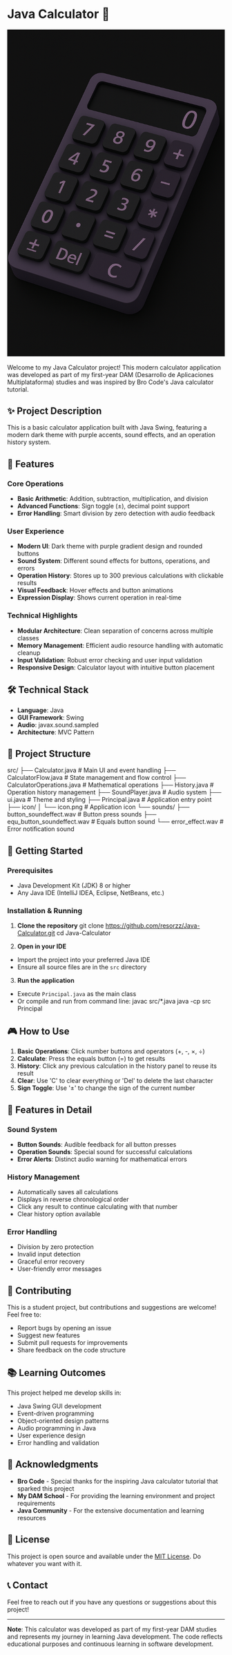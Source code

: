 # Java Calculator 🧮

![Calculator Preview](https://github.com/resorzz/Java-Calculator/blob/main/src/icon/icon.png)

Welcome to my Java Calculator project! This modern calculator application was developed as part of my first-year DAM (Desarrollo de Aplicaciones Multiplataforma) studies and was inspired by Bro Code's Java calculator tutorial.

## ✨ Project Description

This is a basic calculator application built with Java Swing, featuring a modern dark theme with purple accents, sound effects, and an operation history system. 

## 🚀 Features

### Core Operations
- **Basic Arithmetic**: Addition, subtraction, multiplication, and division
- **Advanced Functions**: Sign toggle (±), decimal point support
- **Error Handling**: Smart division by zero detection with audio feedback

### User Experience
- **Modern UI**: Dark theme with purple gradient design and rounded buttons
- **Sound System**: Different sound effects for buttons, operations, and errors
- **Operation History**: Stores up to 300 previous calculations with clickable results
- **Visual Feedback**: Hover effects and button animations
- **Expression Display**: Shows current operation in real-time

### Technical Highlights
- **Modular Architecture**: Clean separation of concerns across multiple classes
- **Memory Management**: Efficient audio resource handling with automatic cleanup
- **Input Validation**: Robust error checking and user input validation
- **Responsive Design**: Calculator layout with intuitive button placement

## 🛠️ Technical Stack

- **Language**: Java
- **GUI Framework**: Swing
- **Audio**: javax.sound.sampled
- **Architecture**: MVC Pattern

## 📁 Project Structure
src/
├── Calculator.java # Main UI and event handling
├── CalculatorFlow.java # State management and flow control
├── CalculatorOperations.java # Mathematical operations
├── History.java # Operation history management
├── SoundPlayer.java # Audio system
├── ui.java # Theme and styling
├── Principal.java # Application entry point
├── icon/
│ └── icon.png # Application icon
└── sounds/
├── button_soundeffect.wav # Button press sounds
├── equ_button_soundeffect.wav # Equals button sound
└── error_effect.wav # Error notification sound

## 🎯 Getting Started

### Prerequisites
- Java Development Kit (JDK) 8 or higher
- Any Java IDE (IntelliJ IDEA, Eclipse, NetBeans, etc.)

### Installation & Running

1. **Clone the repository**
git clone https://github.com/resorzz/Java-Calculator.git
cd Java-Calculator


2. **Open in your IDE**
- Import the project into your preferred Java IDE
- Ensure all source files are in the `src` directory

3. **Run the application**
- Execute `Principal.java` as the main class
- Or compile and run from command line:
javac src/*.java
java -cp src Principal


## 🎮 How to Use

1. **Basic Operations**: Click number buttons and operators (+, -, ×, ÷)
2. **Calculate**: Press the equals button (=) to get results
3. **History**: Click any previous calculation in the history panel to reuse its result
4. **Clear**: Use 'C' to clear everything or 'Del' to delete the last character
5. **Sign Toggle**: Use '±' to change the sign of the current number

## 🎨 Features in Detail

### Sound System
- **Button Sounds**: Audible feedback for all button presses
- **Operation Sounds**: Special sound for successful calculations
- **Error Alerts**: Distinct audio warning for mathematical errors

### History Management
- Automatically saves all calculations
- Displays in reverse chronological order
- Click any result to continue calculating with that number
- Clear history option available

### Error Handling
- Division by zero protection
- Invalid input detection
- Graceful error recovery
- User-friendly error messages

## 🤝 Contributing

This is a student project, but contributions and suggestions are welcome! Feel free to:

- Report bugs by opening an issue
- Suggest new features
- Submit pull requests for improvements
- Share feedback on the code structure

## 📚 Learning Outcomes

This project helped me develop skills in:
- Java Swing GUI development
- Event-driven programming
- Object-oriented design patterns
- Audio programming in Java
- User experience design
- Error handling and validation

## 🙏 Acknowledgments

- **Bro Code** - Special thanks for the inspiring Java calculator tutorial that sparked this project
- **My DAM School** - For providing the learning environment and project requirements
- **Java Community** - For the extensive documentation and learning resources

## 📄 License

This project is open source and available under the [MIT License](LICENSE). Do whatever you want with it.

## 📞 Contact

Feel free to reach out if you have any questions or suggestions about this project!

---

**Note**: This calculator was developed as part of my first-year DAM studies and represents my journey in learning Java development. The code reflects educational purposes and continuous learning in software development.
